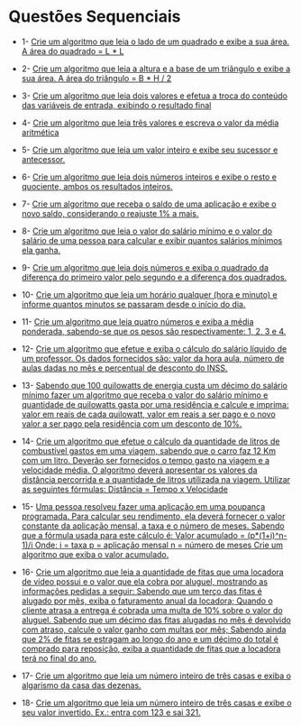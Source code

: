# Questões Sequenciais

* 1- [Crie um algoritmo que leia o lado de um quadrado e exibe a sua área. A área do quadrado = L * L](https://github.com/Samirsilva/Logica-de-Programacao/blob/master/C%23/Logica%20Sequencial/Questoes/questao_1.cs)

* 2- [Crie um algoritmo que leia a altura e a base de um triângulo e exibe a sua área. A área do triângulo = B * H / 2](https://github.com/Samirsilva/Logica-de-Programacao/blob/master/C%23/Logica%20Sequencial/Questoes/questao_2.cs)

* 3- [Crie um algoritmo que leia dois valores e efetua a troca do conteúdo das variáveis de entrada, exibindo o resultado final](https://github.com/Samirsilva/Logica-de-Programacao/blob/master/C%23/Logica%20Sequencial/Questoes/questao_3.cs)

* 4- [Crie um algoritmo que leia três valores e escreva o valor da média aritmética](https://github.com/Samirsilva/Logica-de-Programacao/blob/master/C%23/Logica%20Sequencial/Questoes/questao_4.cs)

* 5- [Crie um algoritmo que leia um valor inteiro e exibe seu sucessor e antecessor.](https://github.com/Samirsilva/Logica-de-Programacao/blob/master/C%23/Logica%20Sequencial/Questoes/questao_5.cs)

* 6- [Crie um algoritmo que leia dois números inteiros e exibe o resto e quociente, ambos os resultados inteiros.](https://github.com/Samirsilva/Logica-de-Programacao/blob/master/C%23/Logica%20Sequencial/Questoes/questao_6.cs)

* 7- [Crie um algoritmo que receba o saldo de uma aplicação e exibe o novo saldo, considerando o reajuste 1% a mais.](https://github.com/Samirsilva/Logica-de-Programacao/blob/master/C%23/Logica%20Sequencial/Questoes/questao_7.cs)

* 8- [Crie um algoritmo que leia o valor do salário mínimo e o valor do salário de uma pessoa para calcular e exibir quantos salários mínimos ela ganha.](https://github.com/Samirsilva/Logica-de-Programacao/blob/master/C%23/Logica%20Sequencial/Questoes/questao_8.cs)

* 9- [Crie um algoritmo que leia dois números e exiba o quadrado da diferença do primeiro valor pelo segundo e a diferença dos quadrados.](https://github.com/Samirsilva/Logica-de-Programacao/blob/master/C%23/Logica%20Sequencial/Questoes/questao_9.cs)

* 10- [Crie um algoritmo que leia um horário qualquer (hora e minuto) e informe quantos minutos se passaram desde o início do dia.](https://github.com/Samirsilva/Logica-de-Programacao/blob/master/C%23/Logica%20Sequencial/Questoes/questao_10.cs)

* 11- [Crie um algoritmo que leia quatro números e exiba a média ponderada, sabendo-se que os pesos são respectivamente: 1, 2, 3 e 4.](https://github.com/Samirsilva/Logica-de-Programacao/blob/master/C%23/Logica%20Sequencial/Questoes/questao_11.cs)

* 12- [Crie um algoritmo que efetue e exiba o cálculo do salário líquido de um professor. Os dados fornecidos são: valor da hora aula, número de aulas dadas no mês e percentual de desconto do INSS.](https://github.com/Samirsilva/Logica-de-Programacao/blob/master/C%23/Logica%20Sequencial/Questoes/questao_12.cs)

* 13- [Sabendo que 100 quilowatts de energia custa um décimo do salário mínimo fazer um algoritmo que receba o valor do salário mínimo e quantidade de quilowatts gasta por uma residência e calcule e imprima: valor em reais de cada quilowatt, valor em reais a ser pago e o novo valor a ser pago pela residência com um desconto de 10%.](https://github.com/Samirsilva/Logica-de-Programacao/blob/master/C%23/Logica%20Sequencial/Questoes/questao_13.cs)

* 14- [Crie um algoritmo que efetue o cálculo da quantidade de litros de combustível gastos em uma viagem, sabendo que o carro faz 12 Km com um litro. Deverão ser fornecidos o tempo gasto na viagem e a velocidade média. O algoritmo deverá apresentar os valores da distância percorrida e a quantidade de litros utilizada na viagem. Utilizar as seguintes fórmulas: Distância = Tempo x Velocidade](https://github.com/Samirsilva/Logica-de-Programacao/blob/master/C%23/Logica%20Sequencial/Questoes/questao_14.cs)

* 15- [Uma pessoa resolveu fazer uma aplicação em uma poupança programada. Para calcular seu rendimento, ela deverá fornecer o valor constante da aplicação mensal, a taxa e o número de meses. Sabendo que a fórmula usada para este cálculo é: Valor acumulado = (p*(1+i)^n-1)/i  Onde: i = taxa p = aplicação mensal n = número de meses  Crie um algoritmo que exiba o valor acumulado.](https://github.com/Samirsilva/Logica-de-Programacao/blob/master/C%23/Logica%20Sequencial/Questoes/questao_15.cs)

* 16- [Crie um algoritmo que leia a quantidade de fitas que uma locadora de vídeo possui e o valor que ela cobra por aluguel, mostrando as informações pedidas a seguir: Sabendo que um terço das fitas é alugado por mês, exiba o faturamento anual da locadora; Quando o cliente atrasa a entrega é cobrada uma multa de 10% sobre o valor do aluguel. Sabendo que um décimo das fitas alugadas no mês é devolvido com atraso, calcule o valor ganho com multas por mês; Sabendo ainda que 2% de fitas se estragam ao longo do ano e um décimo do total é comprado para reposição, exiba a quantidade de fitas que a locadora terá no final do ano.](https://github.com/Samirsilva/Logica-de-Programacao/blob/master/C%23/Logica%20Sequencial/Questoes/questao_16.cs)

* 17- [Crie um algoritmo que leia um número inteiro de três casas e exiba o algarismo da casa das dezenas.](https://github.com/Samirsilva/Logica-de-Programacao/blob/master/C%23/Logica%20Sequencial/Questoes/questao_17.cs)

* 18- [Crie um algoritmo que leia um número inteiro de três casas e exibe o seu valor invertido. Ex.: entra com 123 e sai 321.](https://github.com/Samirsilva/Logica-de-Programacao/blob/master/C%23/Logica%20Sequencial/Questoes/questao_18.cs)
